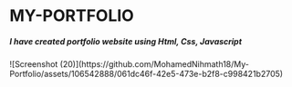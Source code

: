 <h1>MY-PORTFOLIO</h1>
<p><h5>I have created portfolio website using Html, Css, Javascript</h5>![Screenshot (20)](https://github.com/MohamedNihmath18/My-Portfolio/assets/106542888/061dc46f-42e5-473e-b2f8-c998421b2705)
</p>

